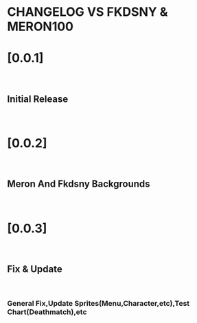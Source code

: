 # CHANGELOG VS FKDSNY & MERON100
<h1>[0.0.1]</h1><br>
<h2>Initial Release</h2><br>

<h1>[0.0.2]</h1><br>
<h2>Meron And Fkdsny Backgrounds</h2><br>

<h1>[0.0.3]</h1><br>
<h2>Fix & Update</h2><br>
<h3>General Fix,Update Sprites(Menu,Character,etc),Test Chart(Deathmatch),etc</h3>